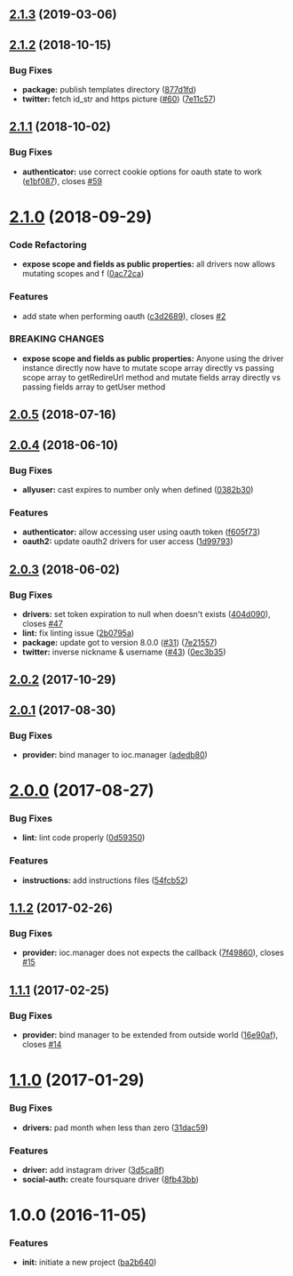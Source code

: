 <a name="2.1.3"></a>
## [2.1.3](https://github.com/adonisjs/adonis-ally/compare/v2.1.2...v2.1.3) (2019-03-06)



<a name="2.1.2"></a>
## [2.1.2](https://github.com/adonisjs/adonis-ally/compare/v2.1.1...v2.1.2) (2018-10-15)


### Bug Fixes

* **package:** publish templates directory ([877d1fd](https://github.com/adonisjs/adonis-ally/commit/877d1fd))
* **twitter:** fetch id_str and https picture ([#60](https://github.com/adonisjs/adonis-ally/issues/60)) ([7e11c57](https://github.com/adonisjs/adonis-ally/commit/7e11c57))



<a name="2.1.1"></a>
## [2.1.1](https://github.com/adonisjs/adonis-ally/compare/v2.1.0...v2.1.1) (2018-10-02)


### Bug Fixes

* **authenticator:** use correct cookie options for oauth state to work ([e1bf087](https://github.com/adonisjs/adonis-ally/commit/e1bf087)), closes [#59](https://github.com/adonisjs/adonis-ally/issues/59)



<a name="2.1.0"></a>
# [2.1.0](https://github.com/adonisjs/adonis-ally/compare/v2.0.5...v2.1.0) (2018-09-29)


### Code Refactoring

* **expose scope and fields as public properties:** all drivers now allows mutating scopes and f ([0ac72ca](https://github.com/adonisjs/adonis-ally/commit/0ac72ca))


### Features

* add state when performing oauth ([c3d2689](https://github.com/adonisjs/adonis-ally/commit/c3d2689)), closes [#2](https://github.com/adonisjs/adonis-ally/issues/2)


### BREAKING CHANGES

* **expose scope and fields as public properties:** Anyone using the driver instance directly now have to mutate scope array directly
vs passing scope array to getRedireUrl method and mutate fields array directly vs passing fields
array to getUser method



<a name="2.0.5"></a>
## [2.0.5](https://github.com/adonisjs/adonis-ally/compare/v2.0.4...v2.0.5) (2018-07-16)



<a name="2.0.4"></a>
## [2.0.4](https://github.com/adonisjs/adonis-ally/compare/v2.0.3...v2.0.4) (2018-06-10)


### Bug Fixes

* **allyuser:** cast expires to number only when defined ([0382b30](https://github.com/adonisjs/adonis-ally/commit/0382b30))


### Features

* **authenticator:** allow accessing user using oauth token ([f605f73](https://github.com/adonisjs/adonis-ally/commit/f605f73))
* **oauth2:** update oauth2 drivers for user access ([1d99793](https://github.com/adonisjs/adonis-ally/commit/1d99793))



<a name="2.0.3"></a>
## [2.0.3](https://github.com/adonisjs/adonis-ally/compare/v2.0.1...v2.0.3) (2018-06-02)


### Bug Fixes

* **drivers:** set token expiration to null when doesn't exists ([404d090](https://github.com/adonisjs/adonis-ally/commit/404d090)), closes [#47](https://github.com/adonisjs/adonis-ally/issues/47)
* **lint:** fix linting issue ([2b0795a](https://github.com/adonisjs/adonis-ally/commit/2b0795a))
* **package:** update got to version 8.0.0 ([#31](https://github.com/adonisjs/adonis-ally/issues/31)) ([7e21557](https://github.com/adonisjs/adonis-ally/commit/7e21557))
* **twitter:** inverse nickname & username ([#43](https://github.com/adonisjs/adonis-ally/issues/43)) ([0ec3b35](https://github.com/adonisjs/adonis-ally/commit/0ec3b35))



<a name="2.0.2"></a>
## [2.0.2](https://github.com/adonisjs/adonis-ally/compare/v2.0.1...v2.0.2) (2017-10-29)



<a name="2.0.1"></a>
## [2.0.1](https://github.com/adonisjs/adonis-ally/compare/v2.0.0...v2.0.1) (2017-08-30)


### Bug Fixes

* **provider:** bind manager to ioc.manager ([adedb80](https://github.com/adonisjs/adonis-ally/commit/adedb80))



<a name="2.0.0"></a>
# [2.0.0](https://github.com/adonisjs/adonis-ally/compare/v1.1.2...v2.0.0) (2017-08-27)


### Bug Fixes

* **lint:** lint code properly ([0d59350](https://github.com/adonisjs/adonis-ally/commit/0d59350))


### Features

* **instructions:** add instructions files ([54fcb52](https://github.com/adonisjs/adonis-ally/commit/54fcb52))



<a name="1.1.2"></a>
## [1.1.2](https://github.com/adonisjs/adonis-ally/compare/v1.1.1...v1.1.2) (2017-02-26)


### Bug Fixes

* **provider:** ioc.manager does not expects the callback ([7f49860](https://github.com/adonisjs/adonis-ally/commit/7f49860)), closes [#15](https://github.com/adonisjs/adonis-ally/issues/15)



<a name="1.1.1"></a>
## [1.1.1](https://github.com/adonisjs/adonis-ally/compare/v1.1.0...v1.1.1) (2017-02-25)


### Bug Fixes

* **provider:** bind manager to be extended from outside world ([16e90af](https://github.com/adonisjs/adonis-ally/commit/16e90af)), closes [#14](https://github.com/adonisjs/adonis-ally/issues/14)



<a name="1.1.0"></a>
# [1.1.0](https://github.com/adonisjs/adonis-ally/compare/v1.0.0...v1.1.0) (2017-01-29)


### Bug Fixes

* **drivers:** pad month when less than zero ([31dac59](https://github.com/adonisjs/adonis-ally/commit/31dac59))


### Features

* **driver:** add instagram driver ([3d5ca8f](https://github.com/adonisjs/adonis-ally/commit/3d5ca8f))
* **social-auth:** create foursquare driver ([8fb43bb](https://github.com/adonisjs/adonis-ally/commit/8fb43bb))



<a name="1.0.0"></a>
# 1.0.0 (2016-11-05)


### Features

* **init:** initiate a new project ([ba2b640](https://github.com/adonisjs/adonis-ally/commit/ba2b640))



